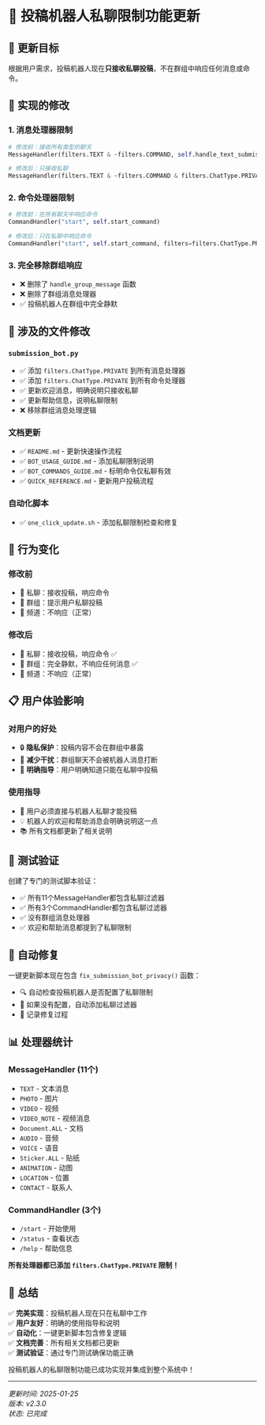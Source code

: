 # 📱 投稿机器人私聊限制功能更新

## 🎯 更新目标

根据用户需求，投稿机器人现在**只接收私聊投稿**，不在群组中响应任何消息或命令。

## 🔧 实现的修改

### 1. 消息处理器限制
```python
# 修改前：接收所有类型的聊天
MessageHandler(filters.TEXT & ~filters.COMMAND, self.handle_text_submission)

# 修改后：只接收私聊
MessageHandler(filters.TEXT & ~filters.COMMAND & filters.ChatType.PRIVATE, self.handle_text_submission)
```

### 2. 命令处理器限制
```python
# 修改前：在所有聊天中响应命令
CommandHandler("start", self.start_command)

# 修改后：只在私聊中响应命令
CommandHandler("start", self.start_command, filters=filters.ChatType.PRIVATE)
```

### 3. 完全移除群组响应
- ❌ 删除了 `handle_group_message` 函数
- ❌ 删除了群组消息处理器
- ✅ 投稿机器人在群组中完全静默

## 📝 涉及的文件修改

### `submission_bot.py`
- ✅ 添加 `filters.ChatType.PRIVATE` 到所有消息处理器
- ✅ 添加 `filters.ChatType.PRIVATE` 到所有命令处理器
- ✅ 更新欢迎消息，明确说明只接收私聊
- ✅ 更新帮助信息，说明私聊限制
- ❌ 移除群组消息处理逻辑

### 文档更新
- ✅ `README.md` - 更新快速操作流程
- ✅ `BOT_USAGE_GUIDE.md` - 添加私聊限制说明
- ✅ `BOT_COMMANDS_GUIDE.md` - 标明命令仅私聊有效
- ✅ `QUICK_REFERENCE.md` - 更新用户投稿流程

### 自动化脚本
- ✅ `one_click_update.sh` - 添加私聊限制检查和修复

## 🚫 行为变化

### 修改前
- 💬 私聊：接收投稿，响应命令
- 👥 群组：提示用户私聊投稿
- 📢 频道：不响应（正常）

### 修改后
- 💬 私聊：接收投稿，响应命令 ✅
- 👥 群组：完全静默，不响应任何消息 ✅
- 📢 频道：不响应（正常）

## 📋 用户体验影响

### 对用户的好处
- 🔒 **隐私保护**：投稿内容不会在群组中暴露
- 🚫 **减少干扰**：群组聊天不会被机器人消息打断
- 🎯 **明确指导**：用户明确知道只能在私聊中投稿

### 使用指导
- 📱 用户必须直接与机器人私聊才能投稿
- 💡 机器人的欢迎和帮助消息会明确说明这一点
- 📚 所有文档都更新了相关说明

## 🧪 测试验证

创建了专门的测试脚本验证：
- ✅ 所有11个MessageHandler都包含私聊过滤器
- ✅ 所有3个CommandHandler都包含私聊过滤器
- ✅ 没有群组消息处理器
- ✅ 欢迎和帮助消息都提到了私聊限制

## 🔄 自动修复

一键更新脚本现在包含 `fix_submission_bot_privacy()` 函数：
- 🔍 自动检查投稿机器人是否配置了私聊限制
- 🔧 如果没有配置，自动添加私聊过滤器
- 📝 记录修复过程

## 📊 处理器统计

### MessageHandler (11个)
- `TEXT` - 文本消息
- `PHOTO` - 图片
- `VIDEO` - 视频
- `VIDEO_NOTE` - 视频消息
- `Document.ALL` - 文档
- `AUDIO` - 音频
- `VOICE` - 语音
- `Sticker.ALL` - 贴纸
- `ANIMATION` - 动图
- `LOCATION` - 位置
- `CONTACT` - 联系人

### CommandHandler (3个)
- `/start` - 开始使用
- `/status` - 查看状态
- `/help` - 帮助信息

**所有处理器都已添加 `filters.ChatType.PRIVATE` 限制！**

## 🎉 总结

✅ **完美实现**：投稿机器人现在只在私聊中工作  
✅ **用户友好**：明确的使用指导和说明  
✅ **自动化**：一键更新脚本包含修复逻辑  
✅ **文档完善**：所有相关文档都已更新  
✅ **测试验证**：通过专门测试确保功能正确  

投稿机器人的私聊限制功能已成功实现并集成到整个系统中！

---

*更新时间: 2025-01-25*  
*版本: v2.3.0*  
*状态: 已完成*
